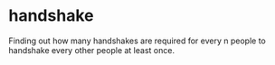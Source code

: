 # handshake
Finding out how many handshakes are required for every n people to handshake every other people at least once.
